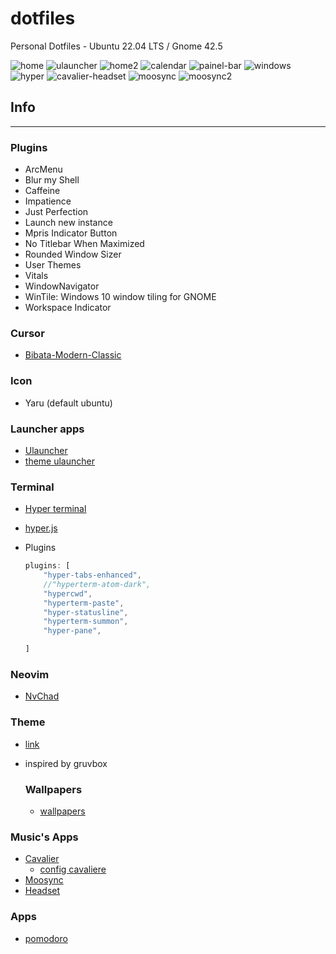 # dotfiles

Personal Dotfiles - Ubuntu 22.04 LTS / Gnome 42.5

![home](./img/home.png)
![ulauncher](./img/ulauncher.png)
![home2](./img/home2.png)
![calendar](./img/calendar.png)
![painel-bar](./img/painel-bar.png)
![windows](./img/windows.png)
![hyper](./img/hyper-term.png)
![cavalier-headset](./img/cavalier-headset.png)
![moosync](./img/moosync.png)
![moosync2](./img/moosync2.png)

## Info

---

### Plugins

- ArcMenu
- Blur my Shell
- Caffeine
- Impatience
- Just Perfection
- Launch new instance
- Mpris Indicator Button
- No Titlebar When Maximized
- Rounded Window Sizer
- User Themes
- Vitals
- WindowNavigator  
- WinTile: Windows 10 window tiling for GNOME
- Workspace Indicator

### Cursor

- [Bibata-Modern-Classic](https://github.com/ful1e5/Bibata_Cursor)

### Icon

- Yaru (default ubuntu)

### Launcher apps

- [Ulauncher](https://ulauncher.io/)
- [theme ulauncher](https://github.com/Alencar26/dotfiles/tree/main/.local/share/ulauncher)

### Terminal

- [Hyper terminal](https://hyper.is/)

- [hyper.js](https://github.com/Alencar26/dotfiles/blob/main/.hyper.js)

- Plugins
  
  ```javascript
  plugins: [
      "hyper-tabs-enhanced",
      //"hyperterm-atom-dark",
      "hypercwd",
      "hyperterm-paste",
      "hyper-statusline",
      "hyperterm-summon",
      "hyper-pane",
  
  ]
  ```

### Neovim

- [NvChad](https://github.com/NvChad/NvChad)

### Theme

- [link](https://github.com/Alencar26/dotfiles/tree/main/.themes)

- inspired by gruvbox
  
  ### Wallpapers
  
  - [wallpapers](https://github.com/Alencar26/dotfiles/tree/main/wallpapers)

### Music's Apps

- [Cavalier](https://github.com/fsobolev/cavalier)
    - [config cavaliere](https://github.com/Alencar26/dotfiles/tree/main/.configs/cavalier)
- [Moosync](https://github.com/Moosync/Moosync)
- [Headset](https://headsetapp.co/)

### Apps
 - [pomodoro](https://gnomepomodoro.org/)
